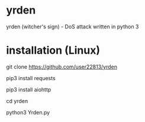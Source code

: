 # yrden
yrden (witcher's sign) - DoS attack written in python 3

# installation (Linux)
git clone https://github.com/user22813/yrden 

pip3 install requests 

pip3 install aiohttp 

cd yrden 

python3 Yrden.py
